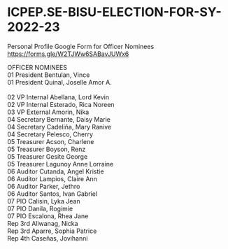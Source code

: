 # ICPEP.SE-BISU-ELECTION-FOR-SY-2022-23

Personal Profile Google Form for Officer Nominees
https://forms.gle/W2TJWw6SABavJUWx6

OFFICER NOMINEES<br/>
01 President Bentulan, Vince<br/>
01 President Quinal, Joselle Amor A.<br/>
<br/>
02 VP Internal Abellana, Lord Kevin<br/>
02 VP Internal Esterado, Rica Noreen<br/>
03 VP External Amorin, Nika <br/>
04 Secretary Bernante, Daisy Marie<br/>
04 Secretary Cadeliña, Mary Ranive<br/>
04 Secretary Pelesco, Cherry<br/>
05 Treasurer	Acson, Charlene<br/>
05 Treasurer	Boyson, Renz<br/>
05 Treasurer	Gesite George<br/>
05 Treasurer	Lagunoy Anne Lorraine<br/>
06 Auditor	Cutanda, Angel Kristie<br/>
06 Auditor Lampios, Claire Ann<br/>
06 Auditor Parker, Jethro<br/>
06 Auditor	Santos, Ivan Gabriel<br/>
07 PIO	Calisin, Lyka Jean<br/>
07 PIO	Danila, Rogimie<br/>
07 PIO	Escalona, Rhea Jane<br/>
Rep 3rd	Aliwanag, Nicka<br/>
Rep 3rd	Aparre, Sophia Patrice <br/>
Rep 4th	Caseñas, Jovihanni<br/>


